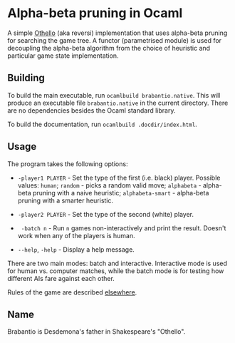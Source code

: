 Alpha-beta pruning in Ocaml
===========================

A simple [Othello][1] (aka reversi) implementation that uses alpha-beta pruning
for searching the game tree. A functor (parametrised module) is used for
decoupling the alpha-beta algorithm from the choice of heuristic and particular
game state implementation.

Building
--------

To build the main executable, run `ocamlbuild brabantio.native`. This will
produce an executable file `brabantio.native` in the current directory. There
are no dependencies besides the Ocaml standard library.

To build the documentation, run `ocamlbuild .docdir/index.html`.

Usage
-----

The program takes the following options:

* `-player1 PLAYER` - Set the type of the first (i.e. black) player. Possible
  values: `human`; `random` - picks a random valid move; `alphabeta` -
  alpha-beta pruning with a naive heuristic; `alphabeta-smart` - alpha-beta
  pruning with a smarter heuristic.

* `-player2 PLAYER` - Set the type of the second (white) player.

* ` -batch n` - Run `n` games non-interactively and print the result. Doesn't
  work when any of the players is human.

* `--help`, `-help` - Display a help message.

There are two main modes: batch and interactive. Interactive mode is used for
human vs. computer matches, while the batch mode is for testing how different
AIs fare against each other.

Rules of the game are described [elsewhere][1].

Name
----

Brabantio is Desdemona's father in Shakespeare's "Othello".

[1]: http://en.wikipedia.org/wiki/Reversi

